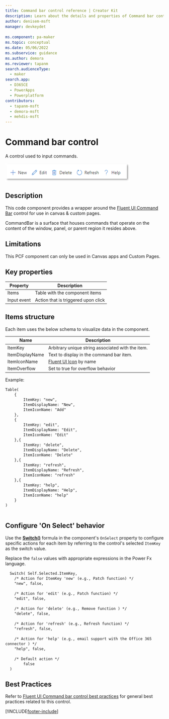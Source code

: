 ```yaml
---
title: Command bar control reference | Creator Kit
description: Learn about the details and properties of Command bar control in the Creator Kit.
author: denisem-msft
manager: devkeydet

ms.component: pa-maker
ms.topic: conceptual
ms.date: 05/06/2022
ms.subservice: guidance
ms.author: demora
ms.reviewer: tapanm
search.audienceType: 
  - maker
search.app: 
  - D365CE
  - PowerApps
  - Powerplatform
contributors:
  - tapanm-msft
  - demora-msft
  - mehdis-msft
---
```

# Command bar control

A control used to input commands.

![Command bar](media/command-bar.png "Command bar")

## Description
This code component provides a wrapper around the [Fluent UI Command Bar](https://developer.microsoft.com/en-us/fluentui#/controls/web/commandbar) control for use in canvas & custom pages.

CommandBar is a surface that houses commands that operate on the content of the window, panel, or parent region it resides above.

## Limitations
This PCF component can only be used in Canvas apps and Custom Pages.


## Key properties

| Property | Description |
| -------- | ----------- |
| Items | Table with the component items |
| Input event | Action that is triggered upon click |

## Items structure
Each item uses the below schema to visualize data in the component. 

| Name | Description |
| ------ | ----------- |
| ItemKey | Arbitrary unique string associated with the item. |
| ItemDisplayName | Text to display in the command bar item. |
| ItemIconName | [Fluent UI Icon](https://uifabricicons.azurewebsites.net/) by name |
| ItemOverflow | Set to true for overflow behavior |

Example:

  ```powerapps-dot
  Table(
      {
          ItemKey: "new",
          ItemDisplayName: "New",
          ItemIconName: "Add"
      },
      {
          ItemKey: "edit",
          ItemDisplayName: "Edit",
          ItemIconName: "Edit"
      },{
          ItemKey: "delete",
          ItemDisplayName: "Delete",
          ItemIconName: "Delete"
      },{
          ItemKey: "refresh",
          ItemDisplayName: "Refresh",
          ItemIconName: "refresh"
      },{
          ItemKey: "help",
          ItemDisplayName: "Help",
          ItemIconName: "help"
      }
  )
    
  ```

## Configure 'On Select' behavior
Use the [**Switch()**](https://docs.microsoft.com/en-us/power-apps/maker/canvas-apps/functions/function-if) formula in the component's `OnSelect` property to configure specific actions for each item by referring to the control's selected `ItemKey` as the switch value.

Replace the `false` values with appropriate expressions in the Power Fx language.

  ```powerapps-dot
    Switch( Self.Selected.ItemKey,
      /* Action for ItemKey 'new' (e.g., Patch function) */
      "new", false,
      
      /* Action for 'edit' (e.g., Patch function) */
      "edit", false,
      
      /* Action for 'delete' (e.g., Remove function ) */
      "delete", false,
      
      /* Action for 'refresh' (e.g., Refresh function) */
      "refresh", false,
      
      /* Action for 'help' (e.g., email support with the Office 365 connector ) */
      "help", false,
    
      /* Default action */
          false
    )
  ```

## Best Practices
Refer to [Fluent UI Command bar control best practices](https://developer.microsoft.com/en-us/fluentui#/controls/web/commandbar) for general best practices related to this control.

[!INCLUDE[footer-include](../../includes/footer-banner.md)]